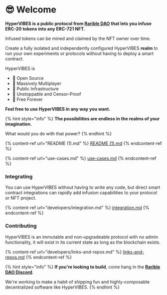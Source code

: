# 😎 Welcome

**HyperVIBES **is a public protocol from [**Rarible DAO**](https://discord.gg/ZtZqH7nfgG) that lets you infuse ERC-20 tokens into any ERC-721 NFT**.**&#x20;

Infused tokens can be mined and claimed by the NFT owner over time.

Create a fully isolated and independently configured HyperVIBES **realm** to run your own experiments or protocols without having to deploy a smart contract.

HyperVIBES is

* 🎁 Open Source
* 🥳 Massively Multiplayer
* 🌈 Public Infrastructure
* 🚀 Unstoppable and Censor-Proof
* 💖 Free Forever

**Feel free to use HyperVIBES in any way you want.**

{% hint style="info" %}
**The possibilities are endless in the realms of your imagination.**&#x20;

What would you do with that power?
{% endhint %}

{% content-ref url="README (1).md" %}
[README (1).md](<README (1).md>)
{% endcontent-ref %}

{% content-ref url="use-cases.md" %}
[use-cases.md](use-cases.md)
{% endcontent-ref %}

### Integrating

You can use HyperVIBES without having to write any code, but direct smart contract integrations can rapidly add infusion capabilities to your protocol or NFT project.

{% content-ref url="developers/integration.md" %}
[integration.md](developers/integration.md)
{% endcontent-ref %}

### Contributing

HyperVIBES is an immutable and non-upgradeable protocol with no admin functionality, it will exist in its current state as long as the blockchain exists.&#x20;

{% content-ref url="developers/links-and-repos.md" %}
[links-and-repos.md](developers/links-and-repos.md)
{% endcontent-ref %}

{% hint style="info" %}
**If you're looking to build**, come hang in the [**Rarible DAO Discord**](https://discord.gg/ZtZqH7nfgG).&#x20;

We're working to make a habit of shipping fun and highly-composable decentralized software like HyperVIBES.
{% endhint %}
